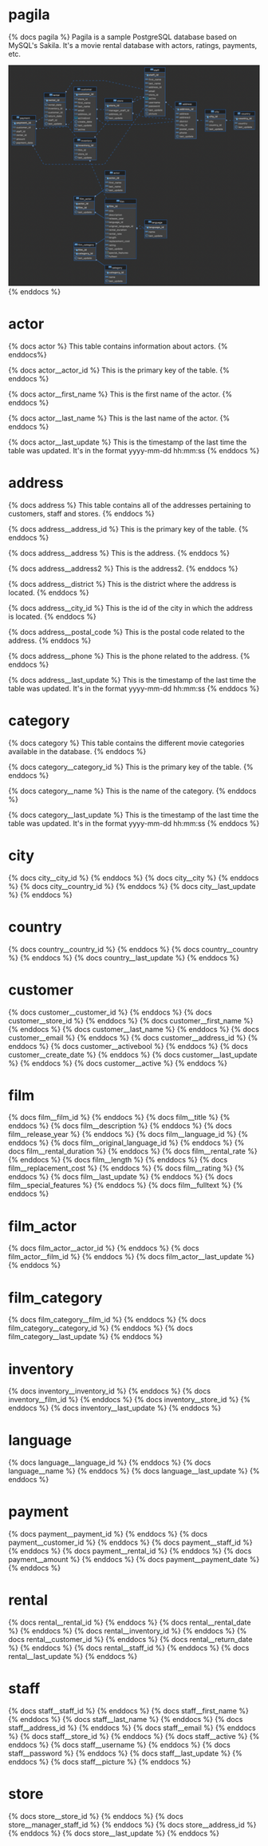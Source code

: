 # pagila

{% docs pagila %}
Pagila is a sample PostgreSQL database based on MySQL's Sakila.
It's a movie rental database with actors, ratings, payments, etc.

![pagila ER diagram](assets/pagila.png)
{% enddocs %}

# actor

{% docs actor %}
This table contains information about actors.
{% enddocs%}

{% docs actor__actor_id %}
This is the primary key of the table.
{% enddocs %}

{% docs actor__first_name %}
This is the first name of the actor.
{% enddocs %}

{% docs actor__last_name %}
This is the last name of the actor.
{% enddocs %}

{% docs actor__last_update %}
This is the timestamp of the last time the table was updated.
It's in the format yyyy-mm-dd hh:mm:ss
{% enddocs %}

# address

{% docs address %}
This table contains all of the addresses pertaining to customers,
staff and stores.
{% enddocs %}

{% docs address__address_id %}
This is the primary key of the table.
{% enddocs %}

{% docs address__address %}
This is the address.
{% enddocs %}

{% docs address__address2 %}
This is the address2.
{% enddocs %}

{% docs address__district %}
This is the district where the address is located.
{% enddocs %}

{% docs address__city_id %}
This is the id of the city in which the address is located.
{% enddocs %}

{% docs address__postal_code %}
This is the postal code related to the address.
{% enddocs %}

{% docs address__phone %}
This is the phone related to the address.
{% enddocs %}

{% docs address__last_update %}
This is the timestamp of the last time the table was updated.
It's in the format yyyy-mm-dd hh:mm:ss
{% enddocs %}

# category

{% docs category %}
This table contains the different movie categories available 
in the database.
{% enddocs %}

{% docs category__category_id %}
This is the primary key of the table.
{% enddocs %}

{% docs category__name %}
This is the name of the category.
{% enddocs %}

{% docs category__last_update %}
This is the timestamp of the last time the table was updated.
It's in the format yyyy-mm-dd hh:mm:ss
{% enddocs %}

# city

{% docs city__city_id %}
{% enddocs %}
{% docs city__city %}
{% enddocs %}
{% docs city__country_id %}
{% enddocs %}
{% docs city__last_update %}
{% enddocs %}

# country

{% docs country__country_id %}
{% enddocs %}
{% docs country__country %}
{% enddocs %}
{% docs country__last_update %}
{% enddocs %}

# customer

{% docs customer__customer_id %}
{% enddocs %}
{% docs customer__store_id %}
{% enddocs %}
{% docs customer__first_name %}
{% enddocs %}
{% docs customer__last_name %}
{% enddocs %}
{% docs customer__email %}
{% enddocs %}
{% docs customer__address_id %}
{% enddocs %}
{% docs customer__activebool %}
{% enddocs %}
{% docs customer__create_date %}
{% enddocs %}
{% docs customer__last_update %}
{% enddocs %}
{% docs customer__active %}
{% enddocs %}

# film

{% docs film__film_id %}
{% enddocs %}
{% docs film__title %}
{% enddocs %}
{% docs film__description %}
{% enddocs %}
{% docs film__release_year %}
{% enddocs %}
{% docs film__language_id %}
{% enddocs %}
{% docs film__original_language_id %}
{% enddocs %}
{% docs film__rental_duration %}
{% enddocs %}
{% docs film__rental_rate %}
{% enddocs %}
{% docs film__length %}
{% enddocs %}
{% docs film__replacement_cost %}
{% enddocs %}
{% docs film__rating %}
{% enddocs %}
{% docs film__last_update %}
{% enddocs %}
{% docs film__special_features %}
{% enddocs %}
{% docs film__fulltext %}
{% enddocs %}

# film_actor

{% docs film_actor__actor_id %}
{% enddocs %}
{% docs film_actor__film_id %}
{% enddocs %}
{% docs film_actor__last_update %}
{% enddocs %}

# film_category

{% docs film_category__film_id %}
{% enddocs %}
{% docs film_category__category_id %}
{% enddocs %}
{% docs film_category__last_update %}
{% enddocs %}

# inventory

{% docs inventory__inventory_id %}
{% enddocs %}
{% docs inventory__film_id %}
{% enddocs %}
{% docs inventory__store_id %}
{% enddocs %}
{% docs inventory__last_update %}
{% enddocs %}

# language

{% docs language__language_id %}
{% enddocs %}
{% docs language__name %}
{% enddocs %}
{% docs language__last_update %}
{% enddocs %}

# payment

{% docs payment__payment_id %}
{% enddocs %}
{% docs payment__customer_id %}
{% enddocs %}
{% docs payment__staff_id %}
{% enddocs %}
{% docs payment__rental_id %}
{% enddocs %}
{% docs payment__amount %}
{% enddocs %}
{% docs payment__payment_date %}
{% enddocs %}

# rental

{% docs rental__rental_id %}
{% enddocs %}
{% docs rental__rental_date %}
{% enddocs %}
{% docs rental__inventory_id %}
{% enddocs %}
{% docs rental__customer_id %}
{% enddocs %}
{% docs rental__return_date %}
{% enddocs %}
{% docs rental__staff_id %}
{% enddocs %}
{% docs rental__last_update %}
{% enddocs %}

# staff

{% docs staff__staff_id %}
{% enddocs %}
{% docs staff__first_name %}
{% enddocs %}
{% docs staff__last_name %}
{% enddocs %}
{% docs staff__address_id %}
{% enddocs %}
{% docs staff__email %}
{% enddocs %}
{% docs staff__store_id %}
{% enddocs %}
{% docs staff__active %}
{% enddocs %}
{% docs staff__username %}
{% enddocs %}
{% docs staff__password %}
{% enddocs %}
{% docs staff__last_update %}
{% enddocs %}
{% docs staff__picture %}
{% enddocs %}

# store

{% docs store__store_id %}
{% enddocs %}
{% docs store__manager_staff_id %}
{% enddocs %}
{% docs store__address_id %}
{% enddocs %}
{% docs store__last_update %}
{% enddocs %}
